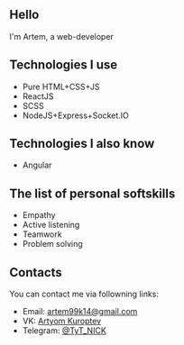 ## Hello
I'm Artem, a web-developer

## Technologies I use
- Pure HTML+CSS+JS
- ReactJS
- SCSS
- NodeJS+Express+Socket.IO

## Technologies I also know
- Angular

## The list of personal softskills
- Empathy
- Active listening
- Teamwork
- Problem solving

## Contacts
You can contact me via followning links:
- Email: [artem99k14@gmail.com](mailto:artem99k14@gmail.com)
- VK: [Artyom Kuroptev](https://vk.com/tytnoudeenick)
- Telegram: [@TyT_NICK](https://t.me/TyT_NICK)
